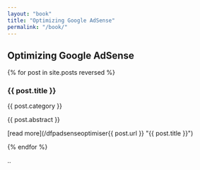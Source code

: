 ```yaml
---
layout: "book"
title: "Optimizing Google AdSense"
permalink: "/book/"
---
```

## Optimizing Google AdSense

{% for post in site.posts reversed %}
### {{ post.title }}

{{ post.category }}

{{ post.abstract }}

[read more](/dfpadsenseoptimiser{{ post.url }} "{{ post.title }}")

{% endfor %}

..
